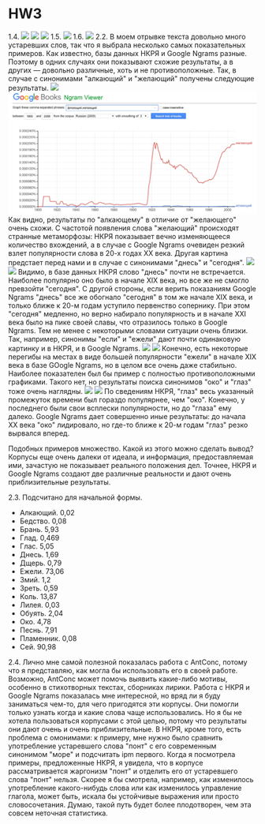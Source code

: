 # HW3

1.4.
![](1.jpg)
![](2.jpg)
![](3.jpg)
1.5.
![](4.jpg)
1.6.
![](5.jpg)
2.2.
В моем отрывке текста довольно много устаревших слов, так что я выбрала несколько самых показательных примеров.
Как известно, базы данных НКРЯ и Google Ngrams разные. Поэтому в одних случаях они показывают схожие результаты, а в других ― довольно различные, хоть и не противоположные. Так, в случае с синонимами "алкающий" и "желающий" получены следующие результаты.
![](алкающий-желающий-нкря.jpg) 
![](алкающий-желающий.jpg)
Как видно, результаты по "алкающему" в отличие от "желающего" очень схожи. С частотой появления слова "желающий" происходят странные метаморфозы: НКРЯ показывает вечно изменяющееся количество вхождений, а в случае с Google Ngrams очевиден резкий взлет популярности слова в 20-х годах XX века.
Другая картина предстает перед нами и в случае с синонимами "днесь" и "сегодня". 
![](днесь-сегодня-нкря.jpg) 
![](днесь-сегодня.jpg)
Видимо, в базе данных НКРЯ слово "днесь" почти не встречается. Наиболее популярно оно было в начале XIX века, но все же не смогло превзойти "сегодня". С другой стороны, если верить показаниям Google Ngrams "днесь" все же обогнало "сегодня" в том же начале XIX века, и только ближе к 20-м годам уступило первенство сопернику. При этом "сегодня" медленно, но верно набирало популярность и в начале XXI века было на пике своей славы, что отразилось только в Google Ngrams.
Тем не менее с некоторыми словами ситуации очень близки. Так, например, синонимы "если" и "ежели" дают почти одинаковую картинку и в НКРЯ, и в Google Ngrams.
![](ежели-если-нкря.jpg) 
![](ежели-если.jpg)
Конечно, есть некоторые перегибы на местах в виде большей популярности "ежели" в начале XIX века в базе GOogle Ngrams, но в целом все очень даже стабильно.
Наиболее показателен был бы пример с полностью противоположными графиками. Такого нет, но результаты поиска синонимов "око" и "глаз" тоже очень наглядны.
![](око-глаз-нкря.jpg) 
![](око-глаз.jpg)
По сведениям НКРЯ, "глаз" весь указанный промежуток времени был гораздо популярнее, чем "око". Конечно, у последнего были свои всплески популярности, но до "глаза" ему далеко. Google Ngrams дает совершенно иные результаты: до начала XX века "око" лидировало, но где-то ближе к 20-м годам "глаз" резко вырвался вперед.

Подобных примеров множество. Какой из этого можно сделать вывод? Корпусы еще очень далеки от идеала, и информация, предоставляемая ими, зачастую не показывает реального положения дел. Точнее, НКРЯ и Google Ngrams создают две различные реальности и дают очень приблизительные результаты. 

2.3. Подсчитано для начальной формы.
* Алкающий. 0,02
* Бедство. 0,08
* Брань. 5,93
* Глад. 0,469
* Глас. 5,05
* Днесь. 1,69
* Дщерь. 0,79
* Ежели. 73,06
* Змий. 1,2
* Зреть. 0,59
* Коль. 13,87
* Лилея. 0,03
* Обуять. 2,04
* Око. 4,78
* Песнь. 7,91
* Пламенник. 0,08
* Сей. 90,98

2.4.
Лично мне самой полезной показалась работа с AntConc, потому что я представляю, как могла бы использовать его в своей работе. Возможно, AntConc может помочь выявить какие-либо мотивы, особенно в стихотворных текстах, сборниках лирики. Работа с НКРЯ и Google Ngrams показалась мне интересной, но вряд ли я буду заниматься чем-то, для чего пригодятся эти корпусы. Они помогли только узнать когда и какие слова чаще использовались. Но я бы не хотела пользоваться корпусами с этой целью, потому что результаты они дают очень и очень приблизительные. В НКРЯ, кроме того, есть проблема с омонимами: к примеру, мне нужно было сравнить употребление устаревшего слова "понт" с его современным синонимом "море" и подсчитать ipm первого. Когда я посмотрела примеры, предложенные НКРЯ, я увидела, что в корпусе рассматривается жаргонизм "понт" и отделить его от устаревшего слова "понт" нельзя. Скорее я бы смотрела, например, как изменилось употребление какого-нибудь слова или как изменилось управление глагола, может быть, искала бы устойчивые выражения или просто словосочетания. Думаю, такой путь будет более плодотворен, чем эта совсем неточная статистика.
